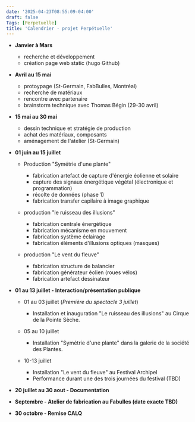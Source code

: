 ```yaml
---
date: '2025-04-23T08:55:09-04:00'
draft: false
Tags: [Perpetuelle]
title: 'Calendrier - projet Perpétuelle'
---
```

 
- **Janvier à Mars**
    - recherche et développement
    - création page web static (hugo Github)  

- **Avril au 15 mai**  
    - protoypage (St-Germain, FabBulles, Montréal)
    - recherche de matériaux
    - rencontre avec partenaire 
    - brainstorm technique avec Thomas Bégin (29-30 avril) 

- **15 mai au 30 mai**
    - dessin technique et stratégie de production
    - achat des matériaux, composants
    - aménagement de l'atelier (St-Germain)

- **01 juin au 15 juillet**

    - Production "Symétrie d'une plante"
        - fabrication artefact de capture d'énergie éolienne et solaire
        - capture des signaux énergétique végétal (électronique et programmation)
        - récolte de données (phase 1)
        - fabrication transfer capilaire à image graphique

    - production "le ruisseau des illusions"
        - fabrication centrale énergétique
        - fabrication mécanisme en mouvement
        - fabrication système éclairage
        - fabrication éléments d'illusions optiques (masques)

    - production "Le vent du fleuve" 
        - fabrication structure de balancier
        - fabrication générateur éolien (roues vélos)
        - fabrication artefact dessinateur

- **01 au 13 juillet - Interaction/présentation publique** 
    - 01 au 03 juillet (*Première du spectacle 3 juillet*)
        - Installation et inauguration "Le ruisseau des illusions" au Cirque de la Pointe Sèche.  

    - 05 au 10 juillet
        - Installation "Symétrie d'une plante" dans la galerie de la société des Plantes.

    - 10-13 juillet 
        - Installation "Le vent du fleuve" au Festival Archipel
        - Performance durant une des trois journées du festival (TBD)


- **20 juillet au 30 aout - Documentation**  

- **Septembre - Atelier de fabrication au Fabulles (date exacte TBD)**

- **30 octobre - Remise CALQ**
